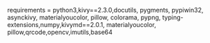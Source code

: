 requirements = python3,kivy==2.3.0,docutils, pygments, pypiwin32, asynckivy, materialyoucolor, pillow, colorama, pypng, typing-extensions,numpy,kivymd==2.0.1, materialyoucolor, pillow,qrcode,opencv,imutils,base64
